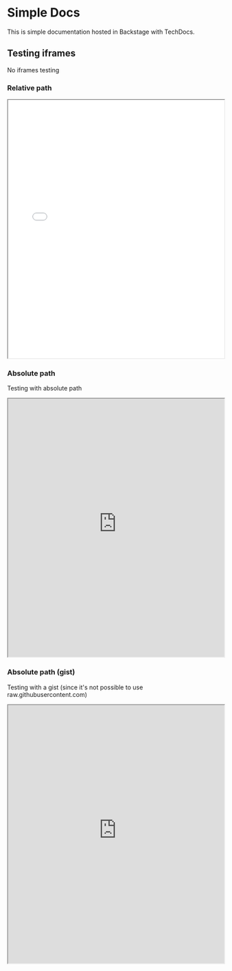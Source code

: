 # Simple Docs

This is simple documentation hosted in Backstage with TechDocs.

## Testing iframes
No iframes testing

### Relative path
<iframe markdown="1" src="./emails/examples/html_template.html" height="600" width="100%"></iframe>

### Absolute path

Testing with absolute path

<iframe markdown="1" src="https://raw.githubusercontent.com/jescalada/backstage-mkdocs-testing/refs/heads/main/docs/emails/examples/html_template.html" height="600" width="100%"></iframe>

### Absolute path (gist)

Testing with a gist (since it's not possible to use raw.githubusercontent.com)

<iframe markdown="1" src="https://gist.githubusercontent.com/jescalada/ed08230981ae93023c3491182bd00245/raw/3a06ddaa7d81c651d68089849e9358980a222d65/html_template.html" height="600" width="100%"></iframe>

